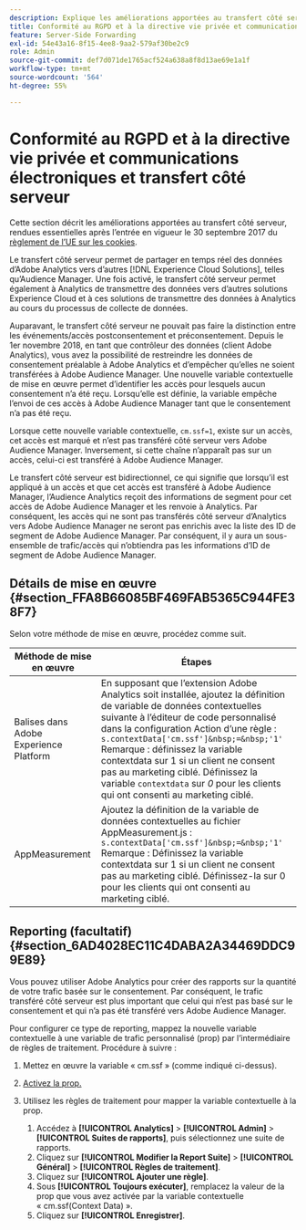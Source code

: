 ```yaml
---
description: Explique les améliorations apportées au transfert côté serveur, rendues essentielles par le règlement de l’UE sur les cookies.
title: Conformité au RGPD et à la directive vie privée et communications électroniques et transfert côté serveur
feature: Server-Side Forwarding
exl-id: 54e43a16-8f15-4ee8-9aa2-579af30be2c9
role: Admin
source-git-commit: def7d071de1765acf524a638a8f8d13ae69e1a1f
workflow-type: tm+mt
source-wordcount: '564'
ht-degree: 55%

---
```


# Conformité au RGPD et à la directive vie privée et communications électroniques et transfert côté serveur

Cette section décrit les améliorations apportées au transfert côté serveur, rendues essentielles après l’entrée en vigueur le 30 septembre 2017 du [règlement de l’UE sur les cookies](https://wikis.ec.europa.eu/display/WEBGUIDE/04.+Cookies+et+technologies+similaires).

Le transfert côté serveur permet de partager en temps réel des données d’Adobe Analytics vers d’autres [!DNL Experience Cloud Solutions], telles qu’Audience Manager. Une fois activé, le transfert côté serveur permet également à Analytics de transmettre des données vers d’autres solutions Experience Cloud et à ces solutions de transmettre des données à Analytics au cours du processus de collecte de données.

Auparavant, le transfert côté serveur ne pouvait pas faire la distinction entre les événements/accès postconsentement et préconsentement. Depuis le 1er novembre 2018, en tant que contrôleur des données (client Adobe Analytics), vous avez la possibilité de restreindre les données de consentement préalable à Adobe Analytics et d’empêcher qu’elles ne soient transférées à Adobe Audience Manager. Une nouvelle variable contextuelle de mise en œuvre permet d’identifier les accès pour lesquels aucun consentement n’a été reçu. Lorsqu’elle est définie, la variable empêche l’envoi de ces accès à Adobe Audience Manager tant que le consentement n’a pas été reçu.

Lorsque cette nouvelle variable contextuelle, `cm.ssf=1`, existe sur un accès, cet accès est marqué et n’est pas transféré côté serveur vers Adobe Audience Manager. Inversement, si cette chaîne n’apparaît pas sur un accès, celui-ci est transféré à Adobe Audience Manager.

Le transfert côté serveur est bidirectionnel, ce qui signifie que lorsqu’il est appliqué à un accès et que cet accès est transféré à Adobe Audience Manager, l’Audience Analytics reçoit des informations de segment pour cet accès de Adobe Audience Manager et les renvoie à Analytics. Par conséquent, les accès qui ne sont pas transférés côté serveur d’Analytics vers Adobe Audience Manager ne seront pas enrichis avec la liste des ID de segment de Adobe Audience Manager. Par conséquent, il y aura un sous-ensemble de trafic/accès qui n’obtiendra pas les informations d’ID de segment de Adobe Audience Manager.

## Détails de mise en œuvre {#section_FFA8B66085BF469FAB5365C944FE38F7}

Selon votre méthode de mise en œuvre, procédez comme suit.

| Méthode de mise en œuvre | Étapes |
|--- |--- |
| Balises dans Adobe Experience Platform | En supposant que l’extension Adobe Analytics soit installée, ajoutez la définition de variable de données contextuelles suivante à l’éditeur de code personnalisé dans la configuration Action d’une règle : <br/>`s.contextData['cm.ssf']&nbsp;=&nbsp;'1' ` <br/>Remarque : définissez la variable contextdata sur 1 si un client ne consent pas au marketing ciblé. Définissez la variable `contextdata` sur *0* pour les clients qui ont consenti au marketing ciblé. |
| AppMeasurement | Ajoutez la définition de la variable de données contextuelles au fichier AppMeasurement.js :  <br/>`s.contextData['cm.ssf']&nbsp;=&nbsp;'1' ` <br/>Remarque : Définissez la variable contextdata sur 1 si un client ne consent pas au marketing ciblé. Définissez-la sur 0 pour les clients qui ont consenti au marketing ciblé. |

## Reporting (facultatif) {#section_6AD4028EC11C4DABA2A34469DDC99E89}

Vous pouvez utiliser Adobe Analytics pour créer des rapports sur la quantité de votre trafic basée sur le consentement. Par conséquent, le trafic transféré côté serveur est plus important que celui qui n’est pas basé sur le consentement et qui n’a pas été transféré vers Adobe Audience Manager.

Pour configurer ce type de reporting, mappez la nouvelle variable contextuelle à une variable de trafic personnalisé (prop) par l’intermédiaire de règles de traitement. Procédure à suivre :

1. Mettez en œuvre la variable « cm.ssf » (comme indiqué ci-dessus).
1. [Activez la prop.](/help/admin/admin/c-manage-report-suites/c-edit-report-suites/c-traffic-variables/traffic-var.md)
1. Utilisez les règles de traitement pour mapper la variable contextuelle à la prop.

   1. Accédez à **[!UICONTROL Analytics]** > **[!UICONTROL Admin]** > **[!UICONTROL Suites de rapports]**, puis sélectionnez une suite de rapports.
   1. Cliquez sur **[!UICONTROL Modifier la Report Suite]** > **[!UICONTROL Général]** > **[!UICONTROL Règles de traitement]**.
   1. Cliquez sur **[!UICONTROL Ajouter une règle]**.
   1. Sous **[!UICONTROL Toujours exécuter]**, remplacez la valeur de la prop que vous avez activée par la variable contextuelle « cm.ssf(Context Data) ».
   1. Cliquez sur **[!UICONTROL Enregistrer]**.

